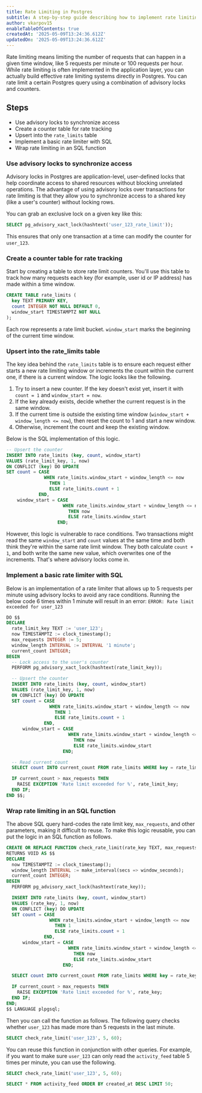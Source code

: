 ```yaml
---
title: Rate Limiting in Postgres 
subtitle: A step-by-step guide describing how to implement rate limiting in Postgres using advisory locks and counters
author: vkarpov15
enableTableOfContents: true
createdAt: '2025-05-09T13:24:36.612Z'
updatedOn: '2025-05-09T13:24:36.612Z'
---
```


Rate limiting means limiting the number of requests that can happen in a given time window, like 5 requests per minute or 100 requests per hour.
While rate limiting is often implemented in the application layer, you can actually build effective rate limiting systems directly in Postgres.
You can rate limit a certain Postgres query using a combination of advisory locks and counters.

## Steps

* Use advisory locks to synchronize access
* Create a counter table for rate tracking
* Upsert into the `rate_limits` table
* Implement a basic rate limiter with SQL
* Wrap rate limiting in an SQL function

### Use advisory locks to synchronize access

Advisory locks in Postgres are application-level, user-defined locks that help coordinate access to shared resources without blocking unrelated operations. 
The advantage of using advisory locks over transactions for rate limiting is that they allow you to synchronize access to a shared key (like a user's counter) without locking rows.

You can grab an exclusive lock on a given key like this:

```sql
SELECT pg_advisory_xact_lock(hashtext('user_123_rate_limit'));
```

This ensures that only one transaction at a time can modify the counter for `user_123`.

### Create a counter table for rate tracking

Start by creating a table to store rate limit counters.
You'll use this table to track how many requests each key (for example, user id or IP address) has made within a time window.

```sql
CREATE TABLE rate_limits (
  key TEXT PRIMARY KEY,
  count INTEGER NOT NULL DEFAULT 0,
  window_start TIMESTAMPTZ NOT NULL
);
```

Each row represents a rate limit bucket.
`window_start` marks the beginning of the current time window.

### Upsert into the rate_limits table

The key idea behind the `rate_limits` table is to ensure each request either starts a new rate limiting window or increments the count within the current one, if there is a current window.
The logic looks like the following.

1. Try to insert a new counter. If the key doesn't exist yet, insert it with `count = 1` and `window_start = now`.
2. If the key already exists, decide whether the current request is in the same window.
3. If the current time is outside the existing time window (`window_start + window_length <= now`), then reset the count to 1 and start a new window.
4. Otherwise, increment the count and keep the existing window.

Below is the SQL implementation of this logic.

```sql
-- Upsert the counter
INSERT INTO rate_limits (key, count, window_start)
VALUES (rate_limit_key, 1, now)
ON CONFLICT (key) DO UPDATE
SET count = CASE
              WHEN rate_limits.window_start + window_length <= now
                THEN 1
                ELSE rate_limits.count + 1
            END,
    window_start = CASE
                     WHEN rate_limits.window_start + window_length <= now
                       THEN now
                       ELSE rate_limits.window_start
                   END;
```

However, this logic is vulnerable to race conditions.
Two transactions might read the same `window_start` and `count` values at the same time and both think they're within the same rate limit window.
They both calculate `count + 1`, and both write the same new value, which overwrites one of the increments.
That's where advisory locks come in.

### Implement a basic rate limiter with SQL

Below is an implementation of a rate limiter that allows up to 5 requests per minute using advisory locks to avoid any race conditions.
Running the below code 6 times within 1 minute will result in an error: `ERROR: Rate limit exceeded for user_123`

```sql
DO $$
DECLARE
  rate_limit_key TEXT := 'user_123';
  now TIMESTAMPTZ := clock_timestamp();
  max_requests INTEGER := 5;
  window_length INTERVAL := INTERVAL '1 minute';
  current_count INTEGER;
BEGIN
  -- Lock access to the user's counter
  PERFORM pg_advisory_xact_lock(hashtext(rate_limit_key));

  -- Upsert the counter
  INSERT INTO rate_limits (key, count, window_start)
  VALUES (rate_limit_key, 1, now)
  ON CONFLICT (key) DO UPDATE
  SET count = CASE
                WHEN rate_limits.window_start + window_length <= now
                  THEN 1
                  ELSE rate_limits.count + 1
              END,
      window_start = CASE
                       WHEN rate_limits.window_start + window_length <= now
                         THEN now
                         ELSE rate_limits.window_start
                     END;

  -- Read current count
  SELECT count INTO current_count FROM rate_limits WHERE key = rate_limit_key;

  IF current_count > max_requests THEN
    RAISE EXCEPTION 'Rate limit exceeded for %', rate_limit_key;
  END IF;
END $$;
```

### Wrap rate limiting in an SQL function

The above SQL query hard-codes the rate limit key, `max_requests`, and other parameters, making it difficult to reuse.
To make this logic reusable, you can put the logic in an SQL function as follows.

```sql
CREATE OR REPLACE FUNCTION check_rate_limit(rate_key TEXT, max_requests INTEGER, window_seconds INTEGER)
RETURNS VOID AS $$
DECLARE
  now TIMESTAMPTZ := clock_timestamp();
  window_length INTERVAL := make_interval(secs => window_seconds);
  current_count INTEGER;
BEGIN
  PERFORM pg_advisory_xact_lock(hashtext(rate_key));

  INSERT INTO rate_limits (key, count, window_start)
  VALUES (rate_key, 1, now)
  ON CONFLICT (key) DO UPDATE
  SET count = CASE
                WHEN rate_limits.window_start + window_length <= now
                  THEN 1
                  ELSE rate_limits.count + 1
              END,
      window_start = CASE
                       WHEN rate_limits.window_start + window_length <= now
                         THEN now
                         ELSE rate_limits.window_start
                     END;

  SELECT count INTO current_count FROM rate_limits WHERE key = rate_key;

  IF current_count > max_requests THEN
    RAISE EXCEPTION 'Rate limit exceeded for %', rate_key;
  END IF;
END;
$$ LANGUAGE plpgsql;
```

Then you can call the function as follows.
The following query checks whether `user_123` has made more than 5 requests in the last minute.

```sql
SELECT check_rate_limit('user_123', 5, 60);
```

You can reuse this function in conjunction with other queries.
For example, if you want to make sure `user_123` can only read the `activity_feed` table 5 times per minute, you can use the following.

```sql
SELECT check_rate_limit('user_123', 5, 60);

SELECT * FROM activity_feed ORDER BY created_at DESC LIMIT 50;
```
